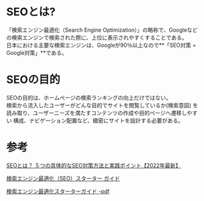 # SEOとは?

「検索エンジン最適化（Search Engine Optimization）」の略称で、Googleなどの検索エンジンで検索された際に、上位に表示されやすくすることである。  
日本における主要な検索エンジンは、Googleが90％以上なので**「SEO対策 = Google対策」**である。

# SEOの目的

SEOの目的は、ホームページの検索ランキングの向上だけではない。    
検索から流入したユーザーがどんな目的でサイトを閲覧しているか(検索意図)
を読み取り、ユーザーニーズを満たすコンテンツの作成や目的ページへ遷移しやすい
構成、ナビゲーション配置など、緻密にサイトを設計する必要がある。

# 参考

[SEOとは？ ５つの具体的なSEO対策方法と実践ポイント【2022年最新】](https://www.gyro-n.com/seo/hack/seo-point/)

[検索エンジン最適化（SEO）スターター ガイド](https://developers.google.com/search/docs/beginner/seo-starter-guide?hl=ja&visit_id=637805855812982722-1595162343&rd=1)

[検索エンジン最適化スターターガイド -pdf](https://static.googleusercontent.com/media/www.google.co.jp/ja/jp/intl/ja/webmasters/docs/search-engine-optimization-starter-guide-ja.pdf)


